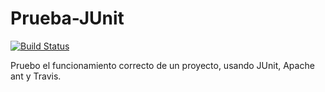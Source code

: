 # Prueba-JUnit

[![Build Status](https://travis-ci.org/tmallo/Prueba-JUnit.svg?branch=master)](https://travis-ci.org/tmallo/Prueba-JUnit)



Pruebo el funcionamiento correcto de un proyecto, usando JUnit, Apache ant y Travis.
